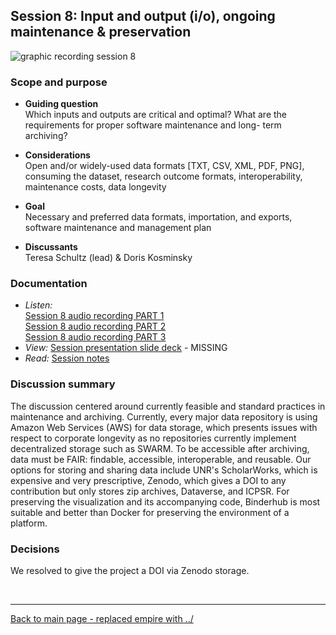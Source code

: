 ## Session 8: Input and output (i/o), ongoing maintenance & preservation
![graphic recording session 8](../images/graphic-recording-session8.png)

### Scope and purpose
- **Guiding question**  
  Which inputs and outputs are critical and optimal? What are the requirements for proper software maintenance and long- term archiving?  

-	**Considerations**  
  Open and/or widely-used data formats [TXT, CSV, XML, PDF, PNG], consuming the dataset, research outcome formats, interoperability, maintenance costs, data longevity  

-	**Goal**  
  Necessary and preferred data formats, importation, and exports, software maintenance and management plan  

-	**Discussants**  
  Teresa Schultz (lead) & Doris Kosminsky  


### Documentation  
- *Listen:*<br/>
    [Session 8 audio recording PART 1](../audio/session8-1of3.MP3?raw=true)<br/>
    [Session 8 audio recording PART 2](../audio/session8-2of3.MP3?raw=true)<br/>
    [Session 8 audio recording PART 3](../audio/session8-3of3.MP3?raw=true)<br/>
- *View:* [Session presentation slide deck](link) - MISSING  
- *Read:* [Session notes](https://docs.google.com/document/d/196V79SznVOMz-1G63dCI5LCIg0iVKNmMWCP2aSaxHw0/edit?usp=sharing)

### Discussion summary
The discussion centered around currently feasible and standard practices in maintenance and archiving. Currently, every major data repository is using Amazon Web Services (AWS) for data storage, which presents issues with respect to corporate longevity as no repositories currently implement decentralized storage such as SWARM. To be accessible after archiving, data must be FAIR: findable, accessible, interoperable, and reusable. Our options for storing and sharing data include UNR's ScholarWorks, which is expensive and very prescriptive, Zenodo, which gives a DOI to any contribution but only stores zip archives, Dataverse, and ICPSR. For preserving the visualization and its accompanying code, Binderhub is most suitable and better than Docker for preserving the environment of a platform.

### Decisions
We resolved to give the project a DOI via Zenodo storage.


&nbsp;

------------------------------

[Back to main page - replaced empire with ../](../)
